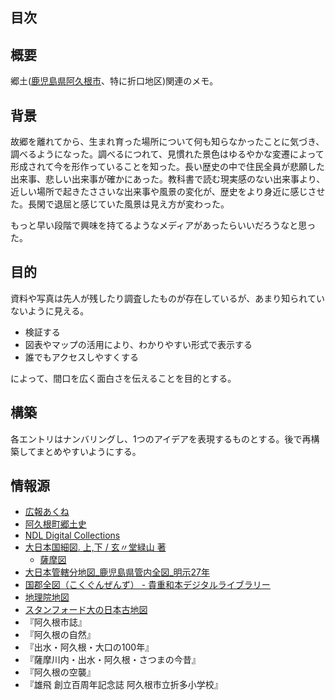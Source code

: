 ## 目次

<!-- toc -->

## 概要

郷土([鹿児島県阿久根市](https://maps.app.goo.gl/PvxRiVGu2V33KGfZ8)、特に折口地区)関連のメモ。

## 背景

故郷を離れてから、生まれ育った場所について何も知らなかったことに気づき、調べるようになった。調べるにつれて、見慣れた景色はゆるやかな変遷によって形成されて今を形作っていることを知った。長い歴史の中で住民全員が悲願した出来事、悲しい出来事が確かにあった。教科書で読む現実感のない出来事より、近しい場所で起きたささいな出来事や風景の変化が、歴史をより身近に感じさせた。長閑で退屈と感じていた風景は見え方が変わった。

もっと早い段階で興味を持てるようなメディアがあったらいいだろうなと思った。

## 目的

資料や写真は先人が残したり調査したものが存在しているが、あまり知られていないように見える。

- 検証する
- 図表やマップの活用により、わかりやすい形式で表示する
- 誰でもアクセスしやすくする

によって、間口を広く面白さを伝えることを目的とする。

## 構築

各エントリはナンバリングし、1つのアイデアを表現するものとする。後で再構築してまとめやすいようにする。

## 情報源

- [広報あくね](https://www.city.akune.lg.jp/shiseijoho/koho/kohoakune/index.html)
- [阿久根町郷土史](https://dl.ndl.go.jp/pid/1186448/1/292)
- [NDL Digital Collections](https://dl.ndl.go.jp/)
- [大日本国細図. 上,下 / 玄〃堂緑山 著](https://www.wul.waseda.ac.jp/kotenseki/html/ru11/ru11_00041/index.html)
  - [薩摩図](https://archive.wul.waseda.ac.jp/kosho/ru11/ru11_00041/ru11_00041_0002/ru11_00041_0002_p0035.jpg)
- [大日本管轄分地図_鹿児島県管内全図_明示27年](https://adeac.jp/iwasebunko/viewer/mp01968400/902-115-00-46)
- [国郡全図（こくぐんぜんず） - 貴重和本デジタルライブラリー](https://websv.aichi-pref-library.jp/wahon/detail/208.html)
- [地理院地図](https://maps.gsi.go.jp/#15/32.061555/130.227513/&base=ort&ls=ort%7Cd1-no988%7Crelief%7Cpp&blend=01&disp=1001&vs=c1g1j0h0k0l0u0t0z0r0s0m0f1&d=m)
- [スタンフォード大の日本古地図](https://stanford.maps.arcgis.com/apps/SimpleViewer/index.html?appid=733446cc5a314ddf85c59ecc10321b41)
- 『阿久根市誌』
- 『阿久根の自然』
- 『出水・阿久根・大口の100年』
- 『薩摩川内・出水・阿久根・さつまの今昔』
- 『阿久根の空襲』
- 『雄飛 創立百周年記念誌 阿久根市立折多小学校』
